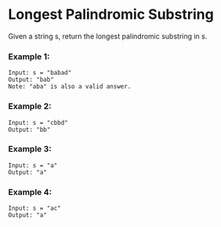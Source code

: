  # Longest Palindromic Substring
Given a string s, return the longest palindromic substring in s.

### Example 1: 
```
Input: s = "babad"
Output: "bab"
Note: "aba" is also a valid answer.
```
### Example 2:
```
Input: s = "cbbd"
Output: "bb"
```
### Example 3:
```
Input: s = "a"
Output: "a"
```
### Example 4:
```
Input: s = "ac"
Output: "a"
```